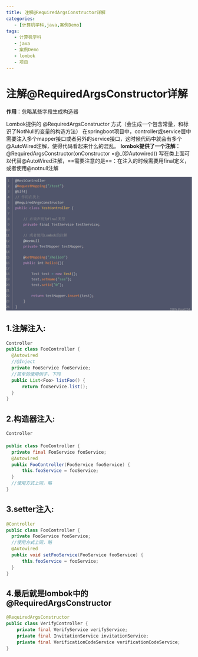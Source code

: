 ```yaml
---
title: 注解@RequiredArgsConstructor详解
categories:
   - [计算机学科,java,案例Demo]
tags:
   - 计算机学科
   - java
   - 案例Demo
   - lombok
   - 项目
---
```


# 注解@RequiredArgsConstructor详解

**作用**：忽略某些字段生成构造器

Lombok提供的 @RequiredArgsConstructor 方式（会生成一个包含常量，和标识了NotNull的变量的构造方法）
在springboot项目中，controller或service层中需要注入多个mapper接口或者另外的service接口，这时候代码中就会有多个@AutoWired注解，使得代码看起来什么的混乱。
**lombok提供了一个注解**：
@RequiredArgsConstructor(onConstructor =@_(@Autowired))
写在类上面可以代替@AutoWired注解，==需要注意的是==：在注入的时候需要用final定义，或者使用@notnull注解

![image-20240316212600141](https://raw.githubusercontent.com/PigPigLetsGo/imeages/master/image-20240316212600141.png)

## 1.注解注入:

```java
Controller
public class FooController {
  @Autowired
  //@Inject
  private FooService fooService;
  //简单的使用例子，下同
  public List<Foo> listFoo() {
      return fooService.list();
  }
}
```

## 2.构造器注入:

```java
Controller

public class FooController {
  private final FooService fooService; 
  @Autowired
  public FooController(FooService fooService) {
      this.fooService = fooService;
  }
  //使用方式上同，略
}
```

## 3.setter注入:

```java
@Controller
public class FooController {
  private FooService fooService;
  //使用方式上同，略
  @Autowired
  public void setFooService(FooService fooService) {
      this.fooService = fooService;
  }
}
```

## 4.最后就是lombok中的@RequiredArgsConstructor

```java
@RequiredArgsConstructor
public class VerifyController {
    private final VerifyService verifyService;
    private final InvitationService invitationService;
    private final VerificationCodeService verificationCodeService;
}
```

